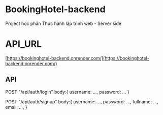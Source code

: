 # BookingHotel-backend
Project học phần Thực hành lập trình web - Server side
# API_URL 
[https://bookinghotel-backend.onrender.com/](https://bookinghotel-backend.onrender.com/)
## API
  POST "/api/auth/login"
  body:{
    username: ...,
    password: ...
    }
    
  POST "/api/auth/signup"
  body:{
    username: ...,
    password: ...,
    fullname: ...,
    email: ...,
    }
